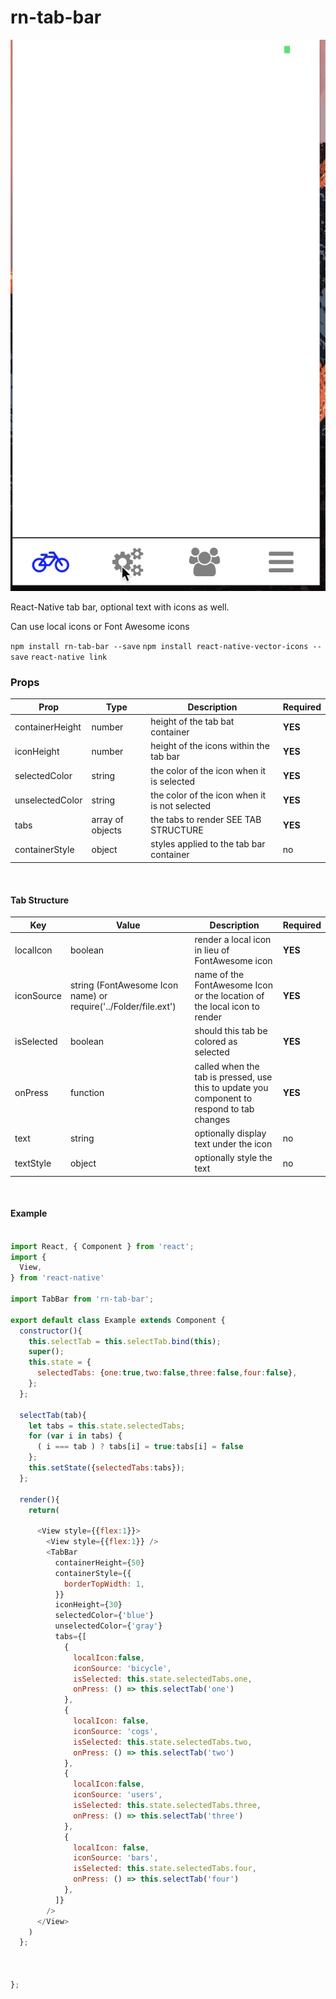 # rn-tab-bar

![Example One](./tabbar.gif "Tab Bar")


React-Native tab bar, optional text with icons as well.

Can use local icons or Font Awesome icons

`npm install rn-tab-bar --save`
`npm install react-native-vector-icons --save`
`react-native link`


### Props
| Prop | Type | Description | Required |
| --- | --- | --- | --- |
| containerHeight | number | height of the tab bat container | **YES** |
| iconHeight | number | height of the icons within the tab bar | **YES**
| selectedColor | string | the color of the icon when it is selected | **YES** |
| unselectedColor | string | the color of the icon when it is not selected | **YES** |
| tabs | array of objects  | the tabs to render SEE TAB STRUCTURE | **YES**
| containerStyle | object | styles applied to the tab bar container | no |

<br>

#### Tab Structure
| Key | Value | Description | Required |
| --- | --- | --- | ---|
| localIcon | boolean | render a local icon in lieu of FontAwesome icon | **YES** |
| iconSource | string (FontAwesome Icon name) or require('../Folder/file.ext') | name of the FontAwesome Icon or the location of the local icon to render | **YES** |
| isSelected | boolean | should this tab be colored as selected | **YES**|
| onPress | function | called when the tab is pressed, use this to update you component to respond to tab changes | **YES** |
| text | string | optionally display text under the icon | no |
| textStyle | object | optionally style the text | no |

<br>

#### Example

```js

import React, { Component } from 'react';
import {
  View,
} from 'react-native'

import TabBar from 'rn-tab-bar';

export default class Example extends Component {
  constructor(){
    this.selectTab = this.selectTab.bind(this);
    super();
    this.state = {
      selectedTabs: {one:true,two:false,three:false,four:false},
    };
  };

  selectTab(tab){
    let tabs = this.state.selectedTabs;
    for (var i in tabs) {
      ( i === tab ) ? tabs[i] = true:tabs[i] = false
    };
    this.setState({selectedTabs:tabs});
  };

  render(){
    return(

      <View style={{flex:1}}>
        <View style={{flex:1}} />
        <TabBar
          containerHeight={50}
          containerStyle={{
            borderTopWidth: 1,
          }}
          iconHeight={30}
          selectedColor={'blue'}
          unselectedColor={'gray'}
          tabs={[
            {
              localIcon:false,
              iconSource: 'bicycle',
              isSelected: this.state.selectedTabs.one,
              onPress: () => this.selectTab('one')
            },
            {
              localIcon: false,
              iconSource: 'cogs',
              isSelected: this.state.selectedTabs.two,
              onPress: () => this.selectTab('two')
            },
            {
              localIcon:false,
              iconSource: 'users',
              isSelected: this.state.selectedTabs.three,
              onPress: () => this.selectTab('three')
            },
            {
              localIcon: false,
              iconSource: 'bars',
              isSelected: this.state.selectedTabs.four,
              onPress: () => this.selectTab('four')
            },
          ]}
        />      
      </View>
    )
  };



};



```
